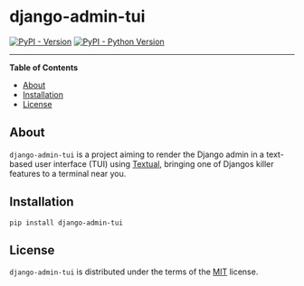 # django-admin-tui

[![PyPI - Version](https://img.shields.io/pypi/v/django-admin-tui.svg)](https://pypi.org/project/django-admin-tui)
[![PyPI - Python Version](https://img.shields.io/pypi/pyversions/django-admin-tui.svg)](https://pypi.org/project/django-admin-tui)

-----

**Table of Contents**

- [About](#about)
- [Installation](#installation)
- [License](#license)

## About

`django-admin-tui` is a project aiming to render the Django admin in a text-based user interface (TUI)
using [Textual](https://textual.textualize.io/), bringing one of Djangos killer features to a terminal near you.

## Installation

```console
pip install django-admin-tui
```

## License

`django-admin-tui` is distributed under the terms of the [MIT](https://spdx.org/licenses/MIT.html) license.
